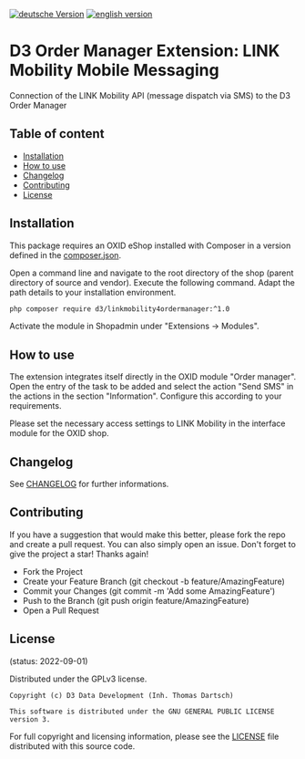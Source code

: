 [![deutsche Version](https://logos.oxidmodule.com/de2_xs.svg)](README.md)
[![english version](https://logos.oxidmodule.com/en2_xs.svg)](README.en.md)

# D3 Order Manager Extension: LINK Mobility Mobile Messaging

Connection of the LINK Mobility API (message dispatch via SMS) to the D3 Order Manager

## Table of content

- [Installation](#installation)
- [How to use](#how-to-use)
- [Changelog](#changelog)
- [Contributing](#contributing)
- [License](#license)

## Installation

This package requires an OXID eShop installed with Composer in a version defined in the [composer.json](composer.json).

Open a command line and navigate to the root directory of the shop (parent directory of source and vendor). Execute the following command. Adapt the path details to your installation environment.

```bash
php composer require d3/linkmobility4ordermanager:^1.0
``` 

Activate the module in Shopadmin under "Extensions -> Modules".

## How to use

The extension integrates itself directly in the OXID module "Order manager". Open the entry of the task to be added and select the action "Send SMS" in the actions in the section "Information". Configure this according to your requirements. 

Please set the necessary access settings to LINK Mobility in the interface module for the OXID shop.

## Changelog

See [CHANGELOG](CHANGELOG.md) for further informations.

## Contributing

If you have a suggestion that would make this better, please fork the repo and create a pull request. You can also simply open an issue. Don't forget to give the project a star! Thanks again!

- Fork the Project
- Create your Feature Branch (git checkout -b feature/AmazingFeature)
- Commit your Changes (git commit -m 'Add some AmazingFeature')
- Push to the Branch (git push origin feature/AmazingFeature)
- Open a Pull Request

## License
(status: 2022-09-01)

Distributed under the GPLv3 license.

```
Copyright (c) D3 Data Development (Inh. Thomas Dartsch)

This software is distributed under the GNU GENERAL PUBLIC LICENSE version 3.
```

For full copyright and licensing information, please see the [LICENSE](LICENSE.md) file distributed with this source code.